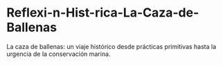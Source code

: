 # Reflexi-n-Hist-rica-La-Caza-de-Ballenas
La caza de ballenas: un viaje histórico desde prácticas primitivas hasta la urgencia de la conservación marina.
